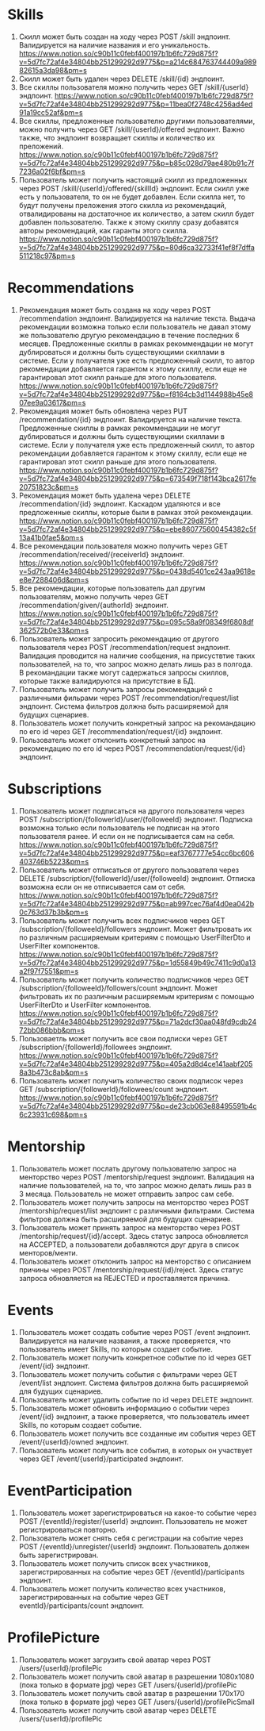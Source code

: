 # Skills
1. Скилл может быть создан на ходу через POST /skill эндпоинт. Валидируется на наличие названия и его уникальность. https://www.notion.so/c90b11c0febf400197b1b6fc729d875f?v=5d7fc72af4e34804bb251299292d9775&p=a214c684763744409a98982615a3da98&pm=s
2. Скилл может быть удален через DELETE /skill/{id} эндпоинт.
3. Все скиллы пользователя можно получить через GET /skill/{userId} эндпоинт. https://www.notion.so/c90b11c0febf400197b1b6fc729d875f?v=5d7fc72af4e34804bb251299292d9775&p=11bea0f2748c4256ad4ed91a19cc52af&pm=s
4. Все скиллы, предложенные пользователю другими пользователями, можно получить через GET /skill/{userId}/offered эндпоинт. Важно также, что эндпоинт возвращает скиллы и количество их преложений. https://www.notion.so/c90b11c0febf400197b1b6fc729d875f?v=5d7fc72af4e34804bb251299292d9775&p=b85c028d79ae480b91c7f7236a02f6bf&pm=s
5. Пользователь может получить настоящий скилл из предложенных через POST /skill/{userId}/offered/{skillId} эндпоинт. Если скилл уже есть у пользователя, то он не будет добавлен. Если скилла нет, то будут получены преложения этого скилла из рекомендаций, отвалидированы на достаточное их количество, а затем скилл будет добавлен пользователю. Также к этому скиллу сразу добавятся авторы рекомендаций, как гаранты этого скилла. https://www.notion.so/c90b11c0febf400197b1b6fc729d875f?v=5d7fc72af4e34804bb251299292d9775&p=80d6ca32733f41ef8f7dffa511218c97&pm=s

# Recommendations
1. Рекомендация может быть создана на ходу через POST /recommendation эндпоинт. Валидируется на наличие текста. Выдача рекомендации возможна только если пользователь не давал этому же пользователю другую рекомендацию в течение последних 6 месяцев. Предложенные скиллы в рамках рекоммендации не могут дублироваться и должны быть существующими скиллами в системе. Если у получателя уже есть предложенный скилл, то автор рекомендации добавляется гарантом к этому скиллу, если еще не гарантировал этот скилл раньше для этого пользователя. https://www.notion.so/c90b11c0febf400197b1b6fc729d875f?v=5d7fc72af4e34804bb251299292d9775&p=f8164cb3d1144988b45e807ee9a03617&pm=s
2. Рекомендация может быть обновлена через PUT /recommendation/{id} эндпоинт. Валидируется на наличие текста. Предложенные скиллы в рамках рекоммендации не могут дублироваться и должны быть существующими скиллами в системе. Если у получателя уже есть предложенный скилл, то автор рекомендации добавляется гарантом к этому скиллу, если еще не гарантировал этот скилл раньше для этого пользователя. https://www.notion.so/c90b11c0febf400197b1b6fc729d875f?v=5d7fc72af4e34804bb251299292d9775&p=673549f718f143bca2617fe20751823c&pm=s
3. Рекомендация может быть удалена через DELETE /recommendation/{id} эндпоинт. Каскадом удаляются и все предложенные скиллы, которые были в рамках этой рекомендации. https://www.notion.so/c90b11c0febf400197b1b6fc729d875f?v=5d7fc72af4e34804bb251299292d9775&p=ebe860775600454382c5f13a41b0fae5&pm=s
4. Все рекомендации пользователя можно получить через GET /recommendation/received/{receiverId} эндпоинт. https://www.notion.so/c90b11c0febf400197b1b6fc729d875f?v=5d7fc72af4e34804bb251299292d9775&p=0438d5401ce243aa9618ee8e7288406d&pm=s
5. Все рекомендации, которые пользователь дал другим пользователям, можно получить через GET /recommendation/given/{authorId} эндпоинт. https://www.notion.so/c90b11c0febf400197b1b6fc729d875f?v=5d7fc72af4e34804bb251299292d9775&p=095c58a9f08349f6808df362572b0e33&pm=s
6. Пользователь может запросить рекомендацию от другого пользователя через POST /recommendation/request эндпоинт. Валидация проводится на наличие сообщения, на присуствтие таких пользователей, на то, что запрос можно делать лишь раз в полгода. В рекомандации также могут садержаться запросы скиллов, которые также валидируются на присутствие в БД.
7. Пользователь может получить запросы рекомендаций с различными фильрами через POST /recommendation/request/list эндпоинт. Система фильтров должна быть расширяемой для будущих сценариев.
8. Пользователь может получить конкретный запрос на рекомандацию по его id через GET /recommendation/request/{id} эндпоинт.
9. Пользователь может отклонить конкретный запрос на рекомендацию по его id через POST /recommendation/request/{id} эндпоинт.

# Subscriptions
1. Пользователь может подписаться на другого пользователя через POST /subscription/{followerId}/user/{followeeId} эндпоинт. Подписка возможна только если пользователь не подписан на этого пользователя ранее. И если он не подписывается сам на себя. https://www.notion.so/c90b11c0febf400197b1b6fc729d875f?v=5d7fc72af4e34804bb251299292d9775&p=eaf3767777e54cc6bc606403746b5223&pm=s
2. Пользователь может отписаться от другого пользователя через DELETE /subscription/{followerId}/user/{followeeId} эндпоинт. Отписка возможна если он не отписывается сам от себя. https://www.notion.so/c90b11c0febf400197b1b6fc729d875f?v=5d7fc72af4e34804bb251299292d9775&p=ab997cec76af4d0ea042b0c763d37b3b&pm=s
3. Пользователь может получить всех подписчиков через GET /subscription/{followeeId}/followers эндпоинт. Может фильтровать их по различным расширяемым критериям с помощью UserFilterDto и UserFilter компонентов. https://www.notion.so/c90b11c0febf400197b1b6fc729d875f?v=5d7fc72af4e34804bb251299292d9775&p=1d55849b49c7411c9d0a13a2f97f7551&pm=s
4. Пользователь может получить количество подписчиков через GET /subscription/{followeeId}/followers/count эндпоинт. Может фильтровать их по различным расширяемым критериям с помощью UserFilterDto и UserFilter компонентов. https://www.notion.so/c90b11c0febf400197b1b6fc729d875f?v=5d7fc72af4e34804bb251299292d9775&p=71a2dcf30aa048fd9cdb2472bb086bbb&pm=s
5. Пользоваетль может получить все свои подписки через GET /subscription/{followerId}/followees эндпоинт. https://www.notion.so/c90b11c0febf400197b1b6fc729d875f?v=5d7fc72af4e34804bb251299292d9775&p=405a2d8d4ce141aabf2058a3b473c8ab&pm=s
6. Пользователь может получить количество своих подписок через GET /subscription/{followerId}/followees/count эндпоинт. https://www.notion.so/c90b11c0febf400197b1b6fc729d875f?v=5d7fc72af4e34804bb251299292d9775&p=de23cb063e88495591b4c6c23931c698&pm=s

# Mentorship
1. Пользователь может послать другому пользователю запрос на менторство через POST /mentorship/request эндпоинт. Валидация на наличие пользователей, на то, что запрос можно делать лишь раз в 3 месяца. Пользователь не может отправить запрос сам себе.
2. Пользователь может получить запросы на менторство через POST /mentorship/request/list эндпоинт с различными фильтрами. Система фильтров должна быть расширяемой для будущих сценариев.
3. Пользователь может принять запрос на менторство через POST /mentorship/request/{id}/accept. Здесь статус запроса обновляется на ACCEPTED, а пользователи добавляются друг друга в список менторов/менти.
4. Пользователь может отклонить запрос на менторство с описанием причины через POST /mentorship/request/{id}/reject. Здесь статус запроса обновляется на REJECTED и проставляется причина.

# Events
1. Пользователь может создать событие через POST /event эндпоинт. Валидируется на наличие названия, а также проверяется, что пользователь имеет Skills, по которым создает событие.
2. Пользователь может получить конкретное событие по id через GET /event/{id} эндпоинт.
3. Пользователь может получить события с фильтрами через GET /event/list эндпоинт. Система фильтров должна быть расширяемой для будущих сценариев.
4. Пользователь может удалить событие по id через DELETE эндпоинт.
5. Пользователь может обновить информацию о событии через /event/{id} эндпоинт, а также проверяется, что пользователь имеет Skills, по которым создает событие.
6. Пользователь может получить все созданные им события через GET /event/{userId}/owned эндпоинт.
7. Пользователь может получить все события, в которых он участвует через GET /event/{userId}/participated эндпоинт.

# EventParticipation
1. Пользователь может зарегистрироваться на какое-то событие через POST /{eventId}/register/{userId} эндпоинт. Пользователь не может регистрироваться повторно.
2. Пользователь может снять себя с регистрации на событие через POST /{eventId}/unregister/{userId} эндпоинт. Пользователь должен быть зарегистрирован.
3. Пользователь может получить список всех участников, зарегистрированных на событие через GET /{eventId}/participants эндпоинт.
4. Пользователь может получить количество всех участников, зарегистрированных на событие через GET eventId}/participants/count эндпоинт.

# ProfilePicture
1. Пользователь может загрузить свой аватар через POST /users/{userId}/profilePic
2. Пользователь может получить свой аватар в разрешении 1080х1080 (пока только в формате jpg) через GET /users/{userId}/profilePic
3. Пользователь может получить свой аватар в разрешении 170х170 (пока только в формате jpg) через GET /users/{userId}/profilePicSmall
4. Пользователь может получить свой аватар через DELETE /users/{userId}/profilePic